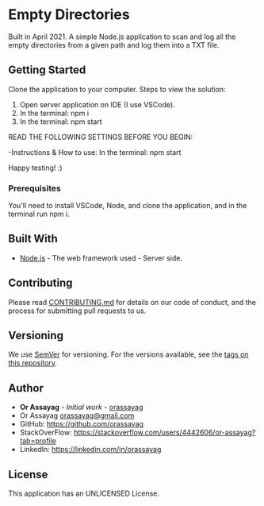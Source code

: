 # Empty Directories

Built in April 2021. A simple Node.js application to scan and log all the empty directories from a given path and log them into a TXT file.

## Getting Started

Clone the application to your computer.
Steps to view the solution:
1. Open server application on IDE (I use VSCode).
2. In the terminal: npm i
3. In the terminal: npm start

READ THE FOLLOWING SETTINGS BEFORE YOU BEGIN:

-Instructions & How to use:
In the terminal: npm start

Happy testing! :)

### Prerequisites

You'll need to install VSCode, Node, and clone the application, and in the terminal run npm i.

## Built With

* [Node.js](https://nodejs.org/en/) - The web framework used - Server side.

## Contributing

Please read [CONTRIBUTING.md](https://gist.github.com/PurpleBooth/b24679402957c63ec426) for details on our code of conduct, and the process for submitting pull requests to us.

## Versioning

We use [SemVer](http://semver.org/) for versioning. For the versions available, see the [tags on this repository](https://github.com/your/project/tags).

## Author

* **Or Assayag** - *Initial work* - [orassayag](https://github.com/orassayag)
* Or Assayag <orassayag@gmail.com>
* GitHub: https://github.com/orassayag
* StackOverFlow: https://stackoverflow.com/users/4442606/or-assayag?tab=profile
* LinkedIn: https://linkedin.com/in/orassayag

## License

This application has an UNLICENSED License.